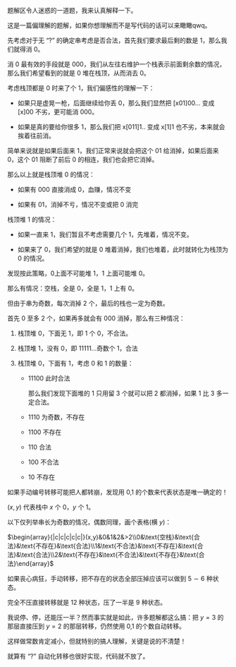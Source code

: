 题解区令人迷惑的一道题，我来认真解释一下。

这是一篇偏理解的题解，如果你想理解而不是写代码的话可以来瞰瞰qwq。

先考虑对于无 “?” 的确定串考虑是否合法，首先我们要求最后剩的数是 1，那么我们就得消 0。

消 0 最有效的手段就是 000，我们从左往右维护一个栈表示前面剩余数的情况，那么我们希望看到的就是 0 堆在栈顶，从而消去 0。

考虑栈顶都是 0 时来了个 1，我们偏感性的理解一下：

- 如果只是虚晃一枪，后面继续给你丢 0，那么我们显然把 [x01]00... 变成 [x]00 不劣，更可能消 000。

- 如果是真的要给你很多 1，那么我们把 x[011]1.. 变成 x[1]1 也不劣，本来就会挨着往前消。

简单来说就是如果后面来 1，我们正常来说就会把这个 01 给消掉，如果后面来 0，这个 01 阻断了前后 0 的相连，我们也会把它消掉。

那么以上就是栈顶堆 0 的情况：

- 如果有 000 直接消成 0，血赚，情况不变

- 如果有 01，消掉不亏，情况不变或把 0 消完

栈顶堆 1 的情况：

- 如果一直来 1，我们暂且不考虑需要几个 1，先堆着，情况不变。

- 如果来了 0，我们希望的就是 0 堆着消掉，我们也堆着，此时就转化为栈顶为 0 的情况。

发现按此策略，0上面不可能堆 1，1 上面可能堆 0。

那么有情况：空栈，全是 0，全是 1，1 上有 0。

但由于串为奇数，每次消掉 2 个，最后的栈也一定为奇数。

首先 0 至多 2 个，如果再多就会有 000 消掉，那么有三种情况：

1. 栈顶堆 0，下面无 1，即 1 个 0，不合法。

1. 栈顶堆 1，没有 0，即 11111...奇数个 1，合法

1. 栈顶堆 0，下面有 1，考虑 0 和 1 的数量：
  
   - 11100 此时合法
  
     那么我们发现下面堆的 1 只用留 3 个就可以把 2 都消掉，如果 1 比 3 多一定合法。
     
   - 1110 为奇数，不存在
  
   - 1100 不存在
  
   - 110 合法
  
   - 100 不合法
  
   - 10 不存在
   
如果手动编号转移可能把人都转崩，发现用 0,1 的个数来代表状态是唯一确定的！

$\left(x,y\right)$ 代表栈中 $x$ 个 0，$y$ 个 1。

以下仅列举串长为奇数的情况，偶数同理，画个表格(横 $y$)：

$\begin{array}{|c|c|c|c|c|}(x,y)&0&1&2&>2\\0&\text{空栈}&\text{合法}&\text{不存在}&\text{合法}\\1&\text{不合法}&\text{不存在}&\text{合法}&\text{合法}\\2&\text{不存在}&\text{不合法}&\text{不存在}&\text{合法}\end{array}$

如果丧心病狂，手动转移，把不存在的状态全部压掉应该可以做到 $5\sim6$ 种状态。

完全不压直接转移就是 12 种状态，压了一半是 9 种状态。

我说停、停，还能压一半？然而事实就是如此，许多题解都这么搞：把 $y=3$ 的那层直接压到 $y=2$ 的那层转移，仍然使用 0,1 的个数自动转移。

这样做常数肯定减小，但就特别的搞人理解，关键是说的不清楚！

就算有 “?” 自动化转移也很好实现，代码就不放了。